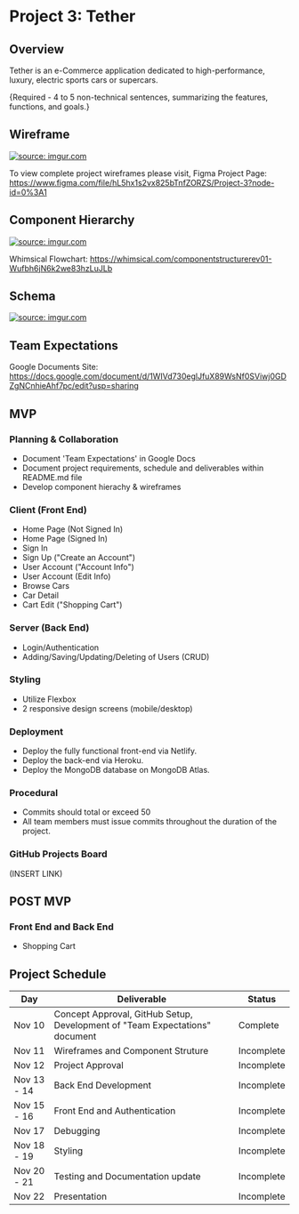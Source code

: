 # Project 3: Tether

## Overview

Tether is an e-Commerce application dedicated to high-performance, luxury, electric sports cars or supercars. 

{Required - 4 to 5 non-technical sentences, summarizing the features, functions, and goals.}

## Wireframe

<a href="https://imgur.com/Hr9zLit"><img src="https://i.imgur.com/Hr9zLit.jpg" title="source: imgur.com" /></a>

To view complete project wireframes please visit,
Figma Project Page: https://www.figma.com/file/hL5hx1s2vx825bTnfZORZS/Project-3?node-id=0%3A1

## Component Hierarchy

<a href="https://imgur.com/i0yNcmZ"><img src="https://i.imgur.com/i0yNcmZ.jpg" title="source: imgur.com" /></a>

Whimsical Flowchart: https://whimsical.com/componentstructurerev01-Wufbh6jN6k2we83hzLuJLb

## Schema

<a href="https://imgur.com/FRlOpxz"><img src="https://i.imgur.com/FRlOpxz.jpg" title="source: imgur.com" /></a>

## Team Expectations
Google Documents Site: https://docs.google.com/document/d/1WIVd730eglJfuX89WsNf0SViwj0GDZgNCnhieAhf7pc/edit?usp=sharing

## MVP

### Planning & Collaboration 
- Document 'Team Expectations' in Google Docs
- Document project requirements, schedule and deliverables within README.md file
- Develop component hierachy & wireframes 
### Client (Front End)

- Home Page (Not Signed In)
- Home Page (Signed In)
- Sign In
- Sign Up ("Create an Account")
- User Account ("Account Info")
- User Account (Edit Info)
- Browse Cars
- Car Detail
- Cart Edit ("Shopping Cart")
### Server (Back End)
- Login/Authentication 
- Adding/Saving/Updating/Deleting of Users (CRUD)
### Styling
- Utilize Flexbox
- 2 responsive design screens (mobile/desktop)
### Deployment
- Deploy the fully functional front-end via Netlify.
- Deploy the back-end via Heroku.
- Deploy the MongoDB database on MongoDB Atlas.
### Procedural
- Commits should total or exceed 50
- All team members must issue commits throughout the duration of the project.
### GitHub Projects Board
(INSERT LINK)

## POST MVP
### Front End and Back End
- Shopping Cart

## Project Schedule

|  Day | Deliverable | Status
|---|---| ---|
|Nov 10| Concept Approval, GitHub Setup, Development of "Team Expectations" document | Complete
|Nov 11| Wireframes and Component Struture | Incomplete
|Nov 12| Project Approval | Incomplete
|Nov 13 - 14| Back End Development | Incomplete
|Nov 15 - 16| Front End and Authentication | Incomplete
|Nov 17| Debugging | Incomplete
|Nov 18 - 19| Styling | Incomplete
|Nov 20 - 21| Testing and Documentation update | Incomplete
|Nov 22| Presentation| Incomplete

